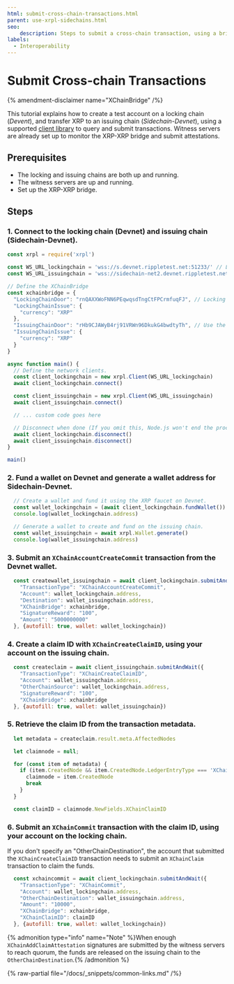 ```yaml
---
html: submit-cross-chain-transactions.html
parent: use-xrpl-sidechains.html
seo:
    description: Steps to submit a cross-chain transaction, using a bridge.
labels:
  - Interoperability
---
```

# Submit Cross-chain Transactions

{% amendment-disclaimer name="XChainBridge" /%}

This tutorial explains how to create a test account on a locking chain (_Devent_), and transfer XRP to an issuing chain (_Sidechain-Devnet_), using a supported [client library](../../../references/client-libraries.md) to query and submit transactions. Witness servers are already set up to monitor the XRP-XRP bridge and submit attestations.

## Prerequisites

- The locking and issuing chains are both up and running.
- The witness servers are up and running.
- Set up the XRP-XRP bridge.


## Steps

### 1. Connect to the locking chain (Devnet) and issuing chain (Sidechain-Devnet).

```javascript
const xrpl = require('xrpl')

const WS_URL_lockingchain = 'wss://s.devnet.rippletest.net:51233/' // Locking chain
const WS_URL_issuingchain = 'wss://sidechain-net2.devnet.rippletest.net:51233/' // Issuing chain

// Define the XChainBridge
const xchainbridge = {
  "LockingChainDoor": "rnQAXXWoFNN6PEqwqsdTngCtFPCrmfuqFJ", // Locking chain door account
  "LockingChainIssue": {
    "currency": "XRP"
  },
  "IssuingChainDoor": "rHb9CJAWyB4rj91VRWn96DkukG4bwdtyTh", // Use the genesis address hardcoded in rippled
  "IssuingChainIssue": {
    "currency": "XRP"
  }
}

async function main() {
  // Define the network clients.
  const client_lockingchain = new xrpl.Client(WS_URL_lockingchain)
  await client_lockingchain.connect()

  const client_issuingchain = new xrpl.Client(WS_URL_issuingchain)
  await client_issuingchain.connect()

  // ... custom code goes here

  // Disconnect when done (If you omit this, Node.js won't end the process)
  await client_lockingchain.disconnect()
  await client_issuingchain.disconnect()
}

main()
```

### 2. Fund a wallet on Devnet and generate a wallet address for Sidechain-Devnet.

```javascript
  // Create a wallet and fund it using the XRP faucet on Devnet.
  const wallet_lockingchain = (await client_lockingchain.fundWallet()).wallet
  console.log(wallet_lockingchain.address)

  // Generate a wallet to create and fund on the issuing chain.
  const wallet_issuingchain = await xrpl.Wallet.generate()
  console.log(wallet_issuingchain.address)
```

### 3. Submit an `XChainAccountCreateCommit` transaction from the Devnet wallet.

```javascript
  const createwallet_issuingchain = await client_lockingchain.submitAndWait({
    "TransactionType": "XChainAccountCreateCommit",
    "Account": wallet_lockingchain.address,
    "Destination": wallet_issuingchain.address,
    "XChainBridge": xchainbridge,
    "SignatureReward": "100",
    "Amount": "5000000000"
  }, {autofill: true, wallet: wallet_lockingchain})
```

### 4. Create a claim ID with `XChainCreateClaimID`, using your account on the issuing chain.

```javascript
  const createclaim = await client_issuingchain.submitAndWait({
    "TransactionType": "XChainCreateClaimID",
    "Account": wallet_issuingchain.address,
    "OtherChainSource": wallet_lockingchain.address,
    "SignatureReward": "100",
    "XChainBridge": xchainbridge
  }, {autofill: true, wallet: wallet_issuingchain})
```

### 5. Retrieve the claim ID from the transaction metadata.

```javascript
  let metadata = createclaim.result.meta.AffectedNodes

  let claimnode = null;

  for (const item of metadata) {
    if (item.CreatedNode && item.CreatedNode.LedgerEntryType === 'XChainOwnedClaimID') {
      claimnode = item.CreatedNode
      break
    }
  }

  const claimID = claimnode.NewFields.XChainClaimID
```

### 6. Submit an `XChainCommit` transaction with the claim ID, using your account on the locking chain.

If you don't specify an "OtherChainDestination", the account that submitted the `XChainCreateClaimID` transaction needs to submit an `XChainClaim` transaction to claim the funds.

```javascript
  const xchaincommit = await client_lockingchain.submitAndWait({
    "TransactionType": "XChainCommit",
    "Account": wallet_lockingchain.address,
    "OtherChainDestination": wallet_issuingchain.address,
    "Amount": "10000",
    "XChainBridge": xchainbridge,
    "XChainClaimID": claimID
  }, {autofill: true, wallet: wallet_lockingchain})
```

{% admonition type="info" name="Note" %}When enough `XChainAddClaimAttestation` signatures are submitted by the witness servers to reach quorum, the funds are released on the issuing chain to the `OtherChainDestination`.{% /admonition %}

{% raw-partial file="/docs/_snippets/common-links.md" /%}
